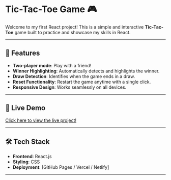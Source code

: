 # Tic-Tac-Toe Game 🎮

Welcome to my first React project! This is a simple and interactive **Tic-Tac-Toe** game built to practice and showcase my skills in React.

---

## 🎯 Features

- **Two-player mode**: Play with a friend!
- **Winner Highlighting**: Automatically detects and highlights the winner.
- **Draw Detection**: Identifies when the game ends in a draw.
- **Reset Functionality**: Restart the game anytime with a single click.
- **Responsive Design**: Works seamlessly on all devices.

---

## 🚀 Live Demo

[Click here to view the live project!]([https://your-deployment-link.com](https://tic-tac-oq710rxl9-ishwaryas-projects-200a70f6.vercel.app/))

---

## 🛠️ Tech Stack

- **Frontend**: React.js
- **Styling**: CSS
- **Deployment**: [GitHub Pages / Vercel / Netlify]

---
